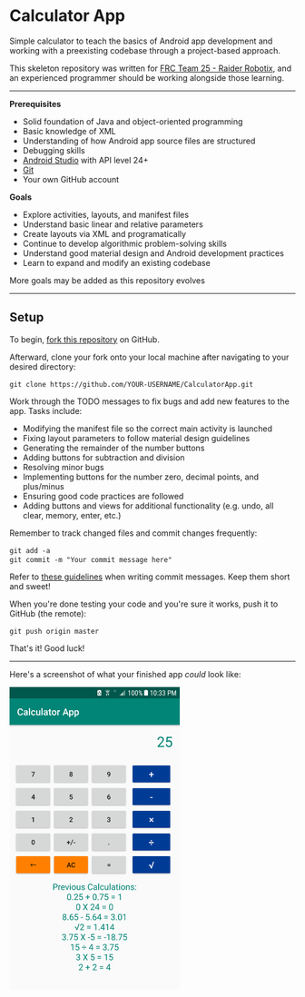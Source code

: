 # Calculator App

Simple calculator to teach the basics of Android app development and working with a preexisting codebase through a project-based approach.

This skeleton repository was written for [FRC Team 25 - Raider Robotix](https://www.raiderrobotix.org/), and an experienced programmer should be working alongside those learning.

------------------------

**Prerequisites**

* Solid foundation of Java and object-oriented programming
* Basic knowledge of XML 
* Understanding of how Android app source files are structured
* Debugging skills
* [Android Studio](https://developer.android.com/studio/) with API level 24+
* [Git](https://git-scm.com/)
* Your own GitHub account

**Goals**

* Explore activities, layouts, and manifest files
* Understand basic linear and relative parameters
* Create layouts via XML and programatically
* Continue to develop algorithmic problem-solving skills
* Understand good material design and Android development practices
* Learn to expand and modify an existing codebase

More goals may be added as this repository evolves

------------------------

## Setup

To begin, [fork this repository](https://guides.github.com/activities/forking/) on GitHub.

Afterward, clone your fork onto your local machine after navigating to your desired directory:

```
git clone https://github.com/YOUR-USERNAME/CalculatorApp.git
```

Work through the TODO messages to fix bugs and add new features to the app. Tasks include:

- Modifying the manifest file so the correct main activity is launched
- Fixing layout parameters to follow material design guidelines
- Generating the remainder of the number buttons
- Adding buttons for subtraction and division
- Resolving minor bugs
- Implementing buttons for the number zero, decimal points, and plus/minus
- Ensuring good code practices are followed
- Adding buttons and views for additional functionality (e.g. undo, all clear, memory, enter, etc.)

Remember to track changed files and commit changes frequently:

```
git add -a
git commit -m "Your commit message here"
```

Refer to [these guidelines](https://gist.github.com/robertpainsi/b632364184e70900af4ab688decf6f53) when writing commit messages. Keep them short and sweet!

When you're done testing your code and you're sure it works, push it to GitHub (the remote):

```
git push origin master
```

That's it! Good luck!

-------------------------------

Here's a screenshot of what your finished app *could* look like:

<img src="screenshot.png" width="300">
